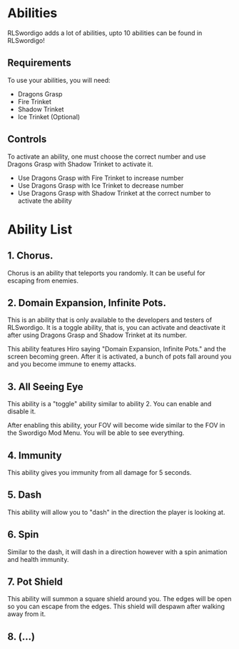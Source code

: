 # Abilities
RLSwordigo adds a lot of abilities, upto 10 abilities can be found in RLSwordigo!

## Requirements
To use your abilities, you will need:
- Dragons Grasp
- Fire Trinket
- Shadow Trinket
- Ice Trinket (Optional)

## Controls
To activate an ability, one must choose the correct number and use Dragons Grasp with Shadow Trinket to activate it.
- Use Dragons Grasp with Fire Trinket to increase number
- Use Dragons Grasp with Ice Trinket to decrease number
- Use Dragons Grasp with Shadow Trinket at the correct number to activate the ability

# Ability List
## 1. Chorus.
Chorus is an ability that teleports you randomly. It can be useful for escaping from enemies.

## 2. Domain Expansion, Infinite Pots.
This is an ability that is only available to the developers and testers of RLSwordigo. It is a toggle ability, that is, you can activate and deactivate it after using Dragons Grasp and Shadow Trinket at its number.

This ability features Hiro saying "Domain Expansion, Infinite Pots." and the screen becoming green. After it is activated, a bunch of pots fall around you and you become immune to enemy attacks.

## 3. All Seeing Eye
This ability is a "toggle" ability similar to ability 2. You can enable and disable it.

After enabling this ability, your FOV will become wide similar to the FOV in the Swordigo Mod Menu. You will be able to see everything.

## 4. Immunity
This ability gives you immunity from all damage for 5 seconds.

## 5. Dash
This ability will allow you to "dash" in the direction the player is looking at.

## 6. Spin
Similar to the dash, it will dash in a direction however with a spin animation and health immunity.

## 7. Pot Shield
This ability will summon a square shield around you. The edges will be open so you can escape from the edges. This shield will despawn after walking away from it.

## 8. (...)
